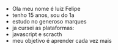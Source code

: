 - Ola meu nome é luiz Felipe
- tenho 15 anos, sou do 1a
- estudo no generoso marques
- ja cursei as plataformas:
- javascript e scracth
- meu objetivo é aprender cada vez mais
